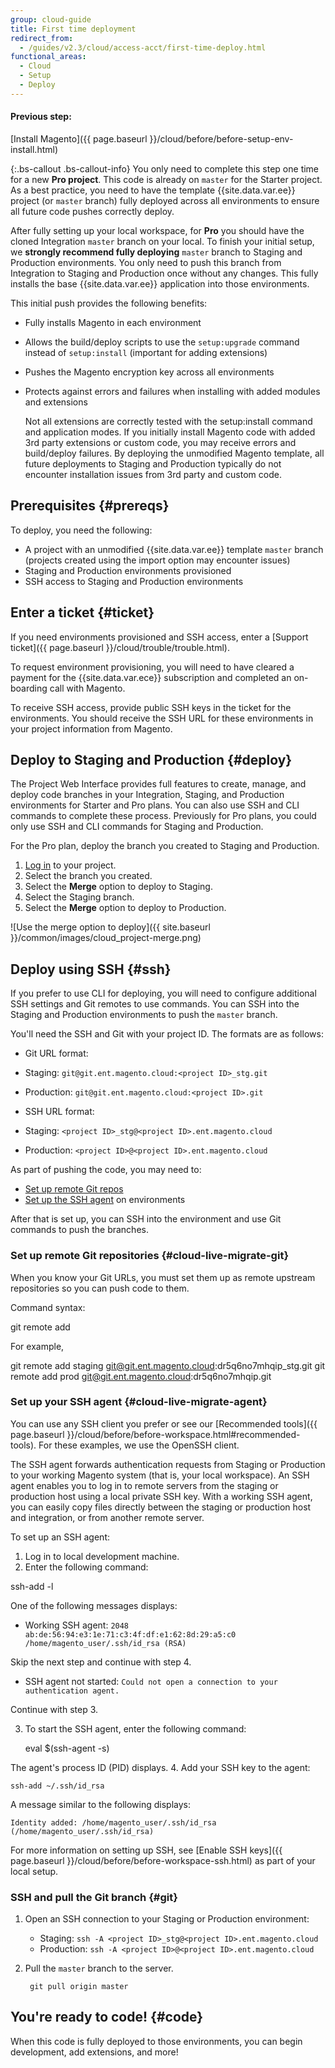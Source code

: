 ```yaml
---
group: cloud-guide
title: First time deployment
redirect_from:
  - /guides/v2.3/cloud/access-acct/first-time-deploy.html
functional_areas:
  - Cloud
  - Setup
  - Deploy
---
```


#### Previous step:
[Install Magento]({{ page.baseurl }}/cloud/before/before-setup-env-install.html)

{:.bs-callout .bs-callout-info}
You only need to complete this step one time for a new **Pro project**. This code is already on `master` for the Starter project. As a best practice, you need to have the template {{site.data.var.ee}} project (or `master` branch) fully deployed across all environments to ensure all future code pushes correctly deploy.

After fully setting up your local workspace, for **Pro** you should have the cloned Integration `master` branch on your local. To finish your initial setup, we **strongly recommend fully deploying** `master` branch to Staging and Production environments. You only need to push this branch from Integration to Staging and Production once without any changes. This fully installs the base {{site.data.var.ee}} application into those environments.

This initial push provides the following benefits:

* Fully installs Magento in each environment
* Allows the build/deploy scripts to use the `setup:upgrade` command instead of `setup:install` (important for adding extensions)
* Pushes the Magento encryption key across all environments
* Protects against errors and failures when installing with added modules and extensions

  Not all extensions are correctly tested with the setup:install command and application modes. If you initially install Magento code with added 3rd party extensions or custom code, you may receive errors and build/deploy failures. By deploying the unmodified Magento template, all future deployments to Staging and Production typically do not encounter installation issues from 3rd party and custom code.

## Prerequisites {#prereqs}

To deploy, you need the following:

* A project with an unmodified {{site.data.var.ee}} template `master` branch (projects created using the import option may encounter issues)
* Staging and Production environments provisioned
* SSH access to Staging and Production environments

## Enter a ticket {#ticket}

If you need environments provisioned and SSH access, enter a [Support ticket]({{ page.baseurl }}/cloud/trouble/trouble.html).

To request environment provisioning, you will need to have cleared a payment for the {{site.data.var.ece}} subscription and completed an on-boarding call with Magento.

To receive SSH access, provide public SSH keys in the ticket for the environments. You should receive the SSH URL for these environments in your project information from Magento.

## Deploy to Staging and Production {#deploy}

The Project Web Interface provides full features to create, manage, and deploy code branches in your Integration, Staging, and Production environments for Starter and Pro plans. You can also use SSH and CLI commands to complete these process. Previously for Pro plans, you could only use SSH and CLI commands for Staging and Production.

For the Pro plan, deploy the branch you created to Staging and Production.

1. [Log in](https://accounts.magento.cloud) to your project.
2. Select the branch you created.
3. Select the **Merge** option to deploy to Staging.
4. Select the Staging branch.
5. Select the **Merge** option to deploy to Production.

![Use the merge option to deploy]({{ site.baseurl }}/common/images/cloud_project-merge.png)

## Deploy using SSH {#ssh}

If you prefer to use CLI for deploying, you will need to configure additional SSH settings and Git remotes to use commands. You can SSH into the Staging and Production environments to push the `master` branch.

You'll need the SSH and Git with your project ID. The formats are as follows:

* Git URL format:

 * Staging: `git@git.ent.magento.cloud:<project ID>_stg.git`
 * Production: `git@git.ent.magento.cloud:<project ID>.git`

* SSH URL format:

 * Staging: `<project ID>_stg@<project ID>.ent.magento.cloud`
 * Production: `<project ID>@<project ID>.ent.magento.cloud`

As part of pushing the code, you may need to:

* [Set up remote Git repos](#cloud-live-migrate-git)
* [Set up the SSH agent](#cloud-live-migrate-agent) on environments

After that is set up, you can SSH into the environment and use Git commands to push the branches.

### Set up remote Git repositories {#cloud-live-migrate-git}

When you know your Git URLs, you must set them up as remote upstream repositories so you can push code to them.

Command syntax:

 git remote add <remote repository name> <remote repository URL>

For example,

 git remote add staging git@git.ent.magento.cloud:dr5q6no7mhqip_stg.git
 git remote add prod git@git.ent.magento.cloud:dr5q6no7mhqip.git

### Set up your SSH agent {#cloud-live-migrate-agent}

You can use any SSH client you prefer or see our [Recommended tools]({{ page.baseurl }}/cloud/before/before-workspace.html#recommended-tools). For these examples, we use the OpenSSH client.

The SSH agent forwards authentication requests from Staging or Production to your working Magento system (that is, your local workspace). An SSH agent enables you to log in to remote servers from the staging or production host using a local private SSH key. With a working SSH agent, you can easily copy files directly between the staging or production host and integration, or from another remote server.

To set up an SSH agent:

1. Log in to local development machine.
2. Enter the following command:

  ssh-add -l

 One of the following messages displays:

 * Working SSH agent: `2048 ab:de:56:94:e3:1e:71:c3:4f:df:e1:62:8d:29:a5:c0 /home/magento_user/.ssh/id_rsa (RSA)`

  Skip the next step and continue with step 4.
 * SSH agent not started: `Could not open a connection to your authentication agent.`

  Continue with step 3.

3. To start the SSH agent, enter the following command:

    eval $(ssh-agent -s)

 The agent's process ID (PID) displays.
4. Add your SSH key to the agent:

    ssh-add ~/.ssh/id_rsa

 A message similar to the following displays:

    Identity added: /home/magento_user/.ssh/id_rsa (/home/magento_user/.ssh/id_rsa)

For more information on setting up SSH, see [Enable SSH keys]({{ page.baseurl }}/cloud/before/before-workspace-ssh.html) as part of your local setup.

### SSH and pull the Git branch {#git}

1. Open an SSH connection to your Staging or Production environment:

    * Staging: `ssh -A <project ID>_stg@<project ID>.ent.magento.cloud`
    * Production: `ssh -A <project ID>@<project ID>.ent.magento.cloud`
2. Pull the `master` branch to the server.

        git pull origin master

## You're ready to code! {#code}

When this code is fully deployed to those environments, you can begin development, add extensions, and more!